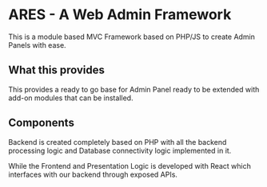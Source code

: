 # ARES - A Web Admin Framework

This is a module based MVC Framework based on PHP/JS to create Admin Panels with ease.

## What this provides

This provides a ready to go base for Admin Panel ready to be extended with add-on modules that can be installed.

## Components

Backend is created completely based on PHP with all the backend processing logic and Database connectivity logic implemented in it.

While the Frontend and Presentation Logic is developed with React which interfaces with our backend through exposed APIs.
